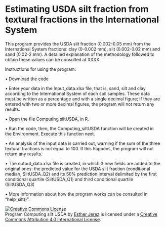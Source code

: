 # Estimating USDA silt fraction from textural fractions in the International System

This program provides the USDA silt fraction (0.002-0.05 mm) from the International System fractions: clay (0-0.002 mm), silt (0.002-0.02 mm) and sand (0.02-2 mm). A detailed explanation of the methodology followed to obtain these values can be consulted at XXXX

Instructions for using the program:

• Download the code

• Enter your data in the Input_data.xlsx file, that is, sand, silt and clay according to the International System of each soil samples. These data must be written as a percentage and with a single decimal figure; if they are entered with two or more decimal figures, the program will not return any results.

• Open the file Computing siltUSDA, in R.

• Run the code, then, the Computing_siltUSDA function will be created in the Environment. Execute this function next.

• An analysis of the input data is carried out, warning if the sum of the three textural fractions is not equal to 100. If this happens, the program will not return any results.

• The output_data.xlsx file is created, in which 3 new fields are added to the original ones: the predicted value for the USDA silt fraction (conditional median, SiltUSDA_Q2) and its 50% prediction interval delimited by the first conditional quartile (SiltUSDA_Q1) and third conditional quartile (SiltUSDA_Q3)
    
• More information about how the program works can be consulted in “help_silt()”.
    
 
<a rel="license" href="http://creativecommons.org/licenses/by/4.0/"><img alt="Creative Commons License" style="border-width:0" src="https://i.creativecommons.org/l/by/4.0/80x15.png" /></a><br /><span xmlns:dct="http://purl.org/dc/terms/" property="dct:title">Program Computing silt USDA </span> by <a xmlns:cc="http://creativecommons.org/ns#" href="https://github.com/ejerezl/Proyecto-Eva/" property="cc:attributionName" property="cc:attributionName" rel="cc:attributionURL"> Esther Jerez</a> is licensed under a <a rel="license" href="http://creativecommons.org/licenses/by/4.0/">Creative Commons Attribution 4.0 International License</a>.
